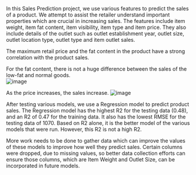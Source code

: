 In this Sales Prediction project, we use various features to predict the sales of a product.  We attempt to assist the retailer understand important properties which 
are crucial in increasing sales.  The features include item weight, item fat content, item visibility, item type and item price.  They also include details of the outlet such as outlet establishment year, outlet size, outlet location type, outlet type and item outlet sales.

The maximum retail price and the fat content in the product have a strong correlation with the product sales.  

For the fat content, there is not a huge difference between the sales of the low-fat and normal goods.  
![image](https://user-images.githubusercontent.com/87332869/137671462-eea0575a-e624-415c-8dc7-0cd0d813778e.png)




As the price increases, the sales increase.
![image](https://user-images.githubusercontent.com/87332869/137668804-935c1546-9fbe-4f88-9b54-5c204c2245da.png)








After testing various models, we use a Regression model to predict product sales.   The Regression model has the highest R2 for the testing data (0.48), and an 
R2 of 0.47 for the training data.  It also has the lowest RMSE for the testing data of 1070.  Based on R2 alone, it is the better model of the various models that were run.  However, this R2 is not a high R2.  

More work needs to be done to gather data which can improve the values of these models to improve how well they predict sales.  Certain columns were dropped, due to missing values, so better data collection efforts can ensure those columns, which are Item Weight and Outlet Size, can be incorporated in future models.

